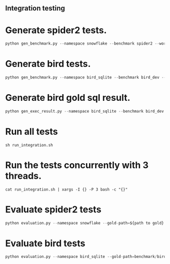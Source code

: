 ## Integration testing

# Generate spider2 tests.
```python
python gen_benchmark.py --namespace snowflake --benchmark spider2 --workdir=${path to datus agents}
```
# Generate bird tests.
```python
python gen_benchmark.py --namespace bird_sqlite --benchmark bird_dev --workdir=${path to datus agents} --extra_option '--plan fixed --schema_linking_rate medium'
```

# Generate bird gold sql result.
```python
python gen_exec_result.py --namespace bird_sqlite --benchmark bird_dev --type bird --workdir=${path to datus agents}
```

# Run all tests

```shell
sh run_integration.sh
```

# Run the tests concurrently with 3 threads.
```shell
cat run_integration.sh | xargs -I {} -P 3 bash -c "{}"
```
# Evaluate spider2 tests

```python
python evaluation.py --namespace snowflake --gold-path=${path to gold} --workdir=${path to datus agents}
```
# Evaluate bird tests

```python
python evaluation.py --namespace bird_sqlite --gold-path=benchmark/bird/dev_20240627/gold --workdir=${path to datus agents}
```
